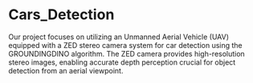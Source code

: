# Cars_Detection
Our project focuses on utilizing an Unmanned Aerial Vehicle (UAV) equipped with a ZED stereo camera system for car detection using the GROUNDINGDINO algorithm. The ZED camera provides high-resolution stereo images, enabling accurate depth perception crucial for object detection from an aerial viewpoint.
